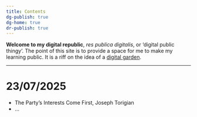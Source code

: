 ```yaml
---
title: Contents
dg-publish: true
dg-home: true
dr-publish: true
---
```

**Welcome to my digital republic**, *res publica digitalis*, or ‘digital public thingy’. The point of this site is to provide a space for me to make my learning public. It is a riff on the idea of a [digital garden](https://maggieappleton.com/garden-history).
___
# 23/07/2025
- The Party’s Interests Come First, Joseph Torigian
- …

